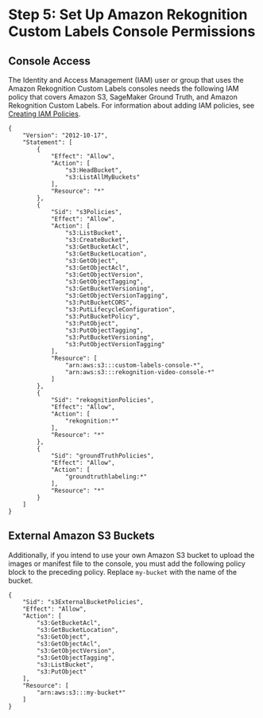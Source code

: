 # Step 5: Set Up Amazon Rekognition Custom Labels Console Permissions<a name="su-console-policy"></a>

## Console Access<a name="su-console-access"></a>

The Identity and Access Management \(IAM\) user or group that uses the Amazon Rekognition Custom Labels consoles needs the following IAM policy that covers Amazon S3, SageMaker Ground Truth, and Amazon Rekognition Custom Labels\. For information about adding IAM policies, see [Creating IAM Policies](https://docs.aws.amazon.com/IAM/latest/UserGuide/access_policies_create.html)\.



```
{
    "Version": "2012-10-17",
    "Statement": [
        {
            "Effect": "Allow",
            "Action": [
                "s3:HeadBucket",
                "s3:ListAllMyBuckets"
            ],
            "Resource": "*"
        },
        {
            "Sid": "s3Policies",
            "Effect": "Allow",
            "Action": [
                "s3:ListBucket",
                "s3:CreateBucket",
                "s3:GetBucketAcl",
                "s3:GetBucketLocation",
                "s3:GetObject",
                "s3:GetObjectAcl",
                "s3:GetObjectVersion",
                "s3:GetObjectTagging",
                "s3:GetBucketVersioning",
                "s3:GetObjectVersionTagging",
                "s3:PutBucketCORS",
                "s3:PutLifecycleConfiguration",
                "s3:PutBucketPolicy",
                "s3:PutObject",
                "s3:PutObjectTagging",
                "s3:PutBucketVersioning",
                "s3:PutObjectVersionTagging"
            ],
            "Resource": [
                "arn:aws:s3:::custom-labels-console-*",
                "arn:aws:s3:::rekognition-video-console-*"
            ]
        },
        {
            "Sid": "rekognitionPolicies",
            "Effect": "Allow",
            "Action": [
                "rekognition:*"
            ],
            "Resource": "*"
        },
        {
            "Sid": "groundTruthPolicies",
            "Effect": "Allow",
            "Action": [
                "groundtruthlabeling:*"
            ],
            "Resource": "*"
        }
    ]
}
```

## External Amazon S3 Buckets<a name="su-external-buckets"></a>

Additionally, if you intend to use your own Amazon S3 bucket to upload the images or manifest file to the console, you must add the following policy block to the preceding policy\. Replace `my-bucket` with the name of the bucket\.

```
{
    "Sid": "s3ExternalBucketPolicies",
    "Effect": "Allow",
    "Action": [
        "s3:GetBucketAcl",
        "s3:GetBucketLocation",
        "s3:GetObject",
        "s3:GetObjectAcl",
        "s3:GetObjectVersion",
        "s3:GetObjectTagging",
        "s3:ListBucket",
        "s3:PutObject"
    ],
    "Resource": [
        "arn:aws:s3:::my-bucket*"
    ]
}
```
